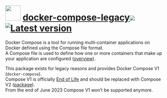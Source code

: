 # <img src="https://rawcdn.githack.com/geicht/chocolatey-packages/376b7b0ad283d56b798c880e5842f9fe9bafd386/docker-compose-legacy/img/docker-compose.png" width="48" height="48"/> [docker-compose-legacy](https://community.chocolatey.org/packages/docker-compose-legacy)[![](http://transparent-favicon.info/favicon.ico)](#)[![Latest version](https://repology.org/badge/version-for-repo/chocolatey/docker-compose-legacy.svg?header=Latest%20version)](https://community.chocolatey.org/packages/docker-compose-legacy/1.29.2)

Docker Compose is a tool for running multi-container applications on Docker defined using the Compose file format.  
A Compose file is used to define how one or more containers that make up your application are configured ([overview](https://docs.docker.com/compose/)).

This package exists for legacy reasons and provides Docker Compose V1 (`docker-compose`).  
Compose V1 is officially [End of Life](https://github.com/docker/compose/tree/master#warning-compose-v1-is-deprecated-warning) and should be replaced with Compose V2 ([package](https://community.chocolatey.org/packages/docker-compose)).  
From the end of June 2023 Compose V1 won’t be supported anymore.
